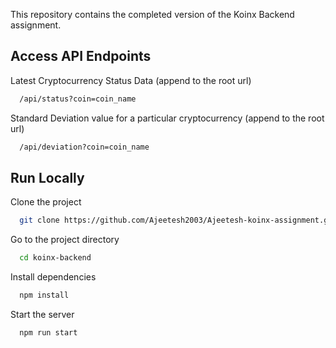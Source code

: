 This repository contains the completed version of the Koinx Backend assignment.

## Access API Endpoints

Latest Cryptocurrency Status Data (append to the root url)

```bash
  /api/status?coin=coin_name
```

Standard Deviation value for a particular cryptocurrency (append to the root url)

```bash
  /api/deviation?coin=coin_name
```

## Run Locally

Clone the project

```bash
  git clone https://github.com/Ajeetesh2003/Ajeetesh-koinx-assignment.git
```

Go to the project directory

```bash
  cd koinx-backend
```

Install dependencies

```bash
  npm install
```

Start the server

```bash
  npm run start
```
